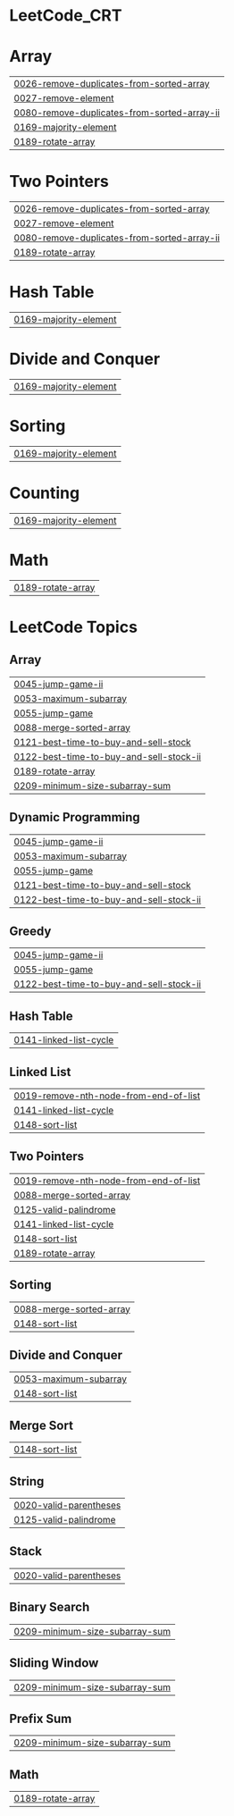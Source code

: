# LeetCode_CRT


# Array
|  |
| ------- |
| [0026-remove-duplicates-from-sorted-array](https://github.com/abhishikth04/LeetCode_CRT/tree/master/0026-remove-duplicates-from-sorted-array) |
| [0027-remove-element](https://github.com/abhishikth04/LeetCode_CRT/tree/master/0027-remove-element) |
| [0080-remove-duplicates-from-sorted-array-ii](https://github.com/abhishikth04/LeetCode_CRT/tree/master/0080-remove-duplicates-from-sorted-array-ii) |
| [0169-majority-element](https://github.com/abhishikth04/LeetCode_CRT/tree/master/0169-majority-element) |
| [0189-rotate-array](https://github.com/abhishikth04/LeetCode_CRT/tree/master/0189-rotate-array) |
# Two Pointers
|  |
| ------- |
| [0026-remove-duplicates-from-sorted-array](https://github.com/abhishikth04/LeetCode_CRT/tree/master/0026-remove-duplicates-from-sorted-array) |
| [0027-remove-element](https://github.com/abhishikth04/LeetCode_CRT/tree/master/0027-remove-element) |
| [0080-remove-duplicates-from-sorted-array-ii](https://github.com/abhishikth04/LeetCode_CRT/tree/master/0080-remove-duplicates-from-sorted-array-ii) |
| [0189-rotate-array](https://github.com/abhishikth04/LeetCode_CRT/tree/master/0189-rotate-array) |
# Hash Table
|  |
| ------- |
| [0169-majority-element](https://github.com/abhishikth04/LeetCode_CRT/tree/master/0169-majority-element) |
# Divide and Conquer
|  |
| ------- |
| [0169-majority-element](https://github.com/abhishikth04/LeetCode_CRT/tree/master/0169-majority-element) |
# Sorting
|  |
| ------- |
| [0169-majority-element](https://github.com/abhishikth04/LeetCode_CRT/tree/master/0169-majority-element) |
# Counting
|  |
| ------- |
| [0169-majority-element](https://github.com/abhishikth04/LeetCode_CRT/tree/master/0169-majority-element) |
# Math
|  |
| ------- |
| [0189-rotate-array](https://github.com/abhishikth04/LeetCode_CRT/tree/master/0189-rotate-array) |
<!---LeetCode Topics Start-->
# LeetCode Topics
## Array
|  |
| ------- |
| [0045-jump-game-ii](https://github.com/abhishikth04/LeetCode_CRT/tree/master/0045-jump-game-ii) |
| [0053-maximum-subarray](https://github.com/abhishikth04/LeetCode_CRT/tree/master/0053-maximum-subarray) |
| [0055-jump-game](https://github.com/abhishikth04/LeetCode_CRT/tree/master/0055-jump-game) |
| [0088-merge-sorted-array](https://github.com/abhishikth04/LeetCode_CRT/tree/master/0088-merge-sorted-array) |
| [0121-best-time-to-buy-and-sell-stock](https://github.com/abhishikth04/LeetCode_CRT/tree/master/0121-best-time-to-buy-and-sell-stock) |
| [0122-best-time-to-buy-and-sell-stock-ii](https://github.com/abhishikth04/LeetCode_CRT/tree/master/0122-best-time-to-buy-and-sell-stock-ii) |
| [0189-rotate-array](https://github.com/abhishikth04/LeetCode_CRT/tree/master/0189-rotate-array) |
| [0209-minimum-size-subarray-sum](https://github.com/abhishikth04/LeetCode_CRT/tree/master/0209-minimum-size-subarray-sum) |
## Dynamic Programming
|  |
| ------- |
| [0045-jump-game-ii](https://github.com/abhishikth04/LeetCode_CRT/tree/master/0045-jump-game-ii) |
| [0053-maximum-subarray](https://github.com/abhishikth04/LeetCode_CRT/tree/master/0053-maximum-subarray) |
| [0055-jump-game](https://github.com/abhishikth04/LeetCode_CRT/tree/master/0055-jump-game) |
| [0121-best-time-to-buy-and-sell-stock](https://github.com/abhishikth04/LeetCode_CRT/tree/master/0121-best-time-to-buy-and-sell-stock) |
| [0122-best-time-to-buy-and-sell-stock-ii](https://github.com/abhishikth04/LeetCode_CRT/tree/master/0122-best-time-to-buy-and-sell-stock-ii) |
## Greedy
|  |
| ------- |
| [0045-jump-game-ii](https://github.com/abhishikth04/LeetCode_CRT/tree/master/0045-jump-game-ii) |
| [0055-jump-game](https://github.com/abhishikth04/LeetCode_CRT/tree/master/0055-jump-game) |
| [0122-best-time-to-buy-and-sell-stock-ii](https://github.com/abhishikth04/LeetCode_CRT/tree/master/0122-best-time-to-buy-and-sell-stock-ii) |
## Hash Table
|  |
| ------- |
| [0141-linked-list-cycle](https://github.com/abhishikth04/LeetCode_CRT/tree/master/0141-linked-list-cycle) |
## Linked List
|  |
| ------- |
| [0019-remove-nth-node-from-end-of-list](https://github.com/abhishikth04/LeetCode_CRT/tree/master/0019-remove-nth-node-from-end-of-list) |
| [0141-linked-list-cycle](https://github.com/abhishikth04/LeetCode_CRT/tree/master/0141-linked-list-cycle) |
| [0148-sort-list](https://github.com/abhishikth04/LeetCode_CRT/tree/master/0148-sort-list) |
## Two Pointers
|  |
| ------- |
| [0019-remove-nth-node-from-end-of-list](https://github.com/abhishikth04/LeetCode_CRT/tree/master/0019-remove-nth-node-from-end-of-list) |
| [0088-merge-sorted-array](https://github.com/abhishikth04/LeetCode_CRT/tree/master/0088-merge-sorted-array) |
| [0125-valid-palindrome](https://github.com/abhishikth04/LeetCode_CRT/tree/master/0125-valid-palindrome) |
| [0141-linked-list-cycle](https://github.com/abhishikth04/LeetCode_CRT/tree/master/0141-linked-list-cycle) |
| [0148-sort-list](https://github.com/abhishikth04/LeetCode_CRT/tree/master/0148-sort-list) |
| [0189-rotate-array](https://github.com/abhishikth04/LeetCode_CRT/tree/master/0189-rotate-array) |
## Sorting
|  |
| ------- |
| [0088-merge-sorted-array](https://github.com/abhishikth04/LeetCode_CRT/tree/master/0088-merge-sorted-array) |
| [0148-sort-list](https://github.com/abhishikth04/LeetCode_CRT/tree/master/0148-sort-list) |
## Divide and Conquer
|  |
| ------- |
| [0053-maximum-subarray](https://github.com/abhishikth04/LeetCode_CRT/tree/master/0053-maximum-subarray) |
| [0148-sort-list](https://github.com/abhishikth04/LeetCode_CRT/tree/master/0148-sort-list) |
## Merge Sort
|  |
| ------- |
| [0148-sort-list](https://github.com/abhishikth04/LeetCode_CRT/tree/master/0148-sort-list) |
## String
|  |
| ------- |
| [0020-valid-parentheses](https://github.com/abhishikth04/LeetCode_CRT/tree/master/0020-valid-parentheses) |
| [0125-valid-palindrome](https://github.com/abhishikth04/LeetCode_CRT/tree/master/0125-valid-palindrome) |
## Stack
|  |
| ------- |
| [0020-valid-parentheses](https://github.com/abhishikth04/LeetCode_CRT/tree/master/0020-valid-parentheses) |
## Binary Search
|  |
| ------- |
| [0209-minimum-size-subarray-sum](https://github.com/abhishikth04/LeetCode_CRT/tree/master/0209-minimum-size-subarray-sum) |
## Sliding Window
|  |
| ------- |
| [0209-minimum-size-subarray-sum](https://github.com/abhishikth04/LeetCode_CRT/tree/master/0209-minimum-size-subarray-sum) |
## Prefix Sum
|  |
| ------- |
| [0209-minimum-size-subarray-sum](https://github.com/abhishikth04/LeetCode_CRT/tree/master/0209-minimum-size-subarray-sum) |
## Math
|  |
| ------- |
| [0189-rotate-array](https://github.com/abhishikth04/LeetCode_CRT/tree/master/0189-rotate-array) |
<!---LeetCode Topics End-->